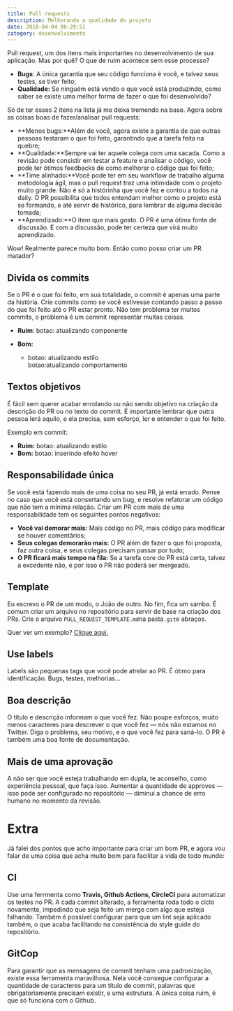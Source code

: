 ```yaml
---
title: Pull requests
description: Melhorando a qualidade do projeto
date: 2018-04-04 06:29:51
category: desenvolvimento
---
```

Pull request, um dos itens mais importantes no desenvolvimento de sua aplicação. Mas por quê? O que de ruim acontece sem esse processo?

* **Bugs**: A única garantia que seu código funciona é você, e talvez seus testes, se tiver feito;
* **Qualidade:** Se ninguém está vendo o que você está produzindo, como saber se existe uma melhor forma de fazer o que foi desenvolvido?

Só de ter esses 2 itens na lista já me deixa tremendo na base. Agora sobre as coisas boas de fazer/analisar pull requests:

* **Menos bugs:**Além de você, agora existe a garantia de que outras pessoas testaram o que foi feito, garantindo que a tarefa feita na quebre;
* **Qualidade:**Sempre vai ter aquele colega com uma sacada. Como a revisão pode consistir em testar a feature e analisar o código, você pode ter ótimos feedbacks de como melhorar o código que foi feito;
* **Time alinhado:**Você pode ter em seu workflow de trabalho alguma metodologia ágil, mas o pull request traz uma intimidade com o projeto muito grande. Não é só a histórinha que você fez e contou a todos na daily. O PR possibilita que todos entendam melhor como o projeto está se formando, e até servir de histórico, para lembrar de alguma decisão tomada;
* **Aprendizado:**O item que mais gosto. O PR é uma ótima fonte de discussão. E com a discussão, pode ter certeza que virá muito aprendizado.

Wow! Realmente parece muito bom. Então como posso criar um PR matador?

## Divida os commits

Se o PR é o que foi feito, em sua totalidade, o commit é apenas uma parte da história. Crie commits como se você estivesse contando passo a passo do que foi feito até o PR estar pronto. Não tem problema ter muitos commits, o problema é um commit representar muitas coisas.

* **Ruim**: botao: atualizando componente
* **Bom:**

  * botao: atualizando estilo\
    botao:atualizando comportamento

## **Textos objetivos**

É fácil sem querer acabar enrolando ou não sendo objetivo na criação da descrição do PR ou no texto do commit. É importante lembrar que outra pessoa lerá aquilo, e ela precisa, sem esforço, ler e entender o que foi feito.

Exemplo em commit:

* **Ruim:** botao: atualizando estilo
* **Bom:** botao: inserindo efeito hover

## Responsabilidade única

Se você está fazendo mais de uma coisa no seu PR, já está errado. Pense no caso que você está consertando um bug, e resolve refatorar um código que não tem a mínima relação. Criar um PR com mais de uma responsabilidade tem os seguintes pontos negativos:

* **Você vai demorar mais:** Mais código no PR, mais código para modificar se houver comentários;
* **Seus colegas demorarão mais:** O PR além de fazer o que foi proposta, faz outra coisa, e seus colegas precisam passar por tudo;
* **O PR ficará mais tempo na fila:** Se a tarefa core do PR está certa, talvez a excedente não, e por isso o PR não poderá ser mergeado.

## Template

Eu escrevo o PR de um modo, o João de outro. No fim, fica um samba. É comum criar um arquivo no repositório para servir de base na criação dos PRs. Crie o arquivo `PULL_REQUEST_TEMPLATE.md`na pasta`.git`e abraços.

Quer ver um exemplo? [Clique aqui.](https://github.com/pagarme/artis/blob/master/.github/PULL_REQUEST_TEMPLATE.md)

## Use labels

Labels são pequenas tags que você pode atrelar ao PR. É ótimo para identificação. Bugs, testes, melhorias…

## Boa descrição

O título e descrição informam o que você fez. Não poupe esforços, muito menos caracteres para descrever o que você fez — nós não estamos no Twitter. Diga o problema, seu motivo, e o que você fez para saná-lo. O PR é também uma boa fonte de documentação.

## Mais de uma aprovação

A não ser que você esteja trabalhando em dupla, te aconselho, como experiência pessoal, que faça isso. Aumentar a quantidade de approves — isso pode ser configurado no repositório — diminui a chance de erro humano no momento da revisão.

# Extra

Já falei dos pontos que acho importante para criar um bom PR, e agora vou falar de uma coisa que acha muito bom para facilitar a vida de todo mundo:

## CI

Use uma ferrmenta como **Travis, Github Actions, CircleCI** para automatizar os testes no PR. A cada commit alterado, a ferramenta roda todo o ciclo novamente, impedindo que seja feito um merge com algo que esteja falhando. Também é possível configurar para que um lint seja aplicado também, o que acaba facilitando na consistência do style guide do repositório.

## GitCop

Para garantir que as mensagens de commit tenham uma padronização, existe essa ferramenta maravilhosa. Nela você consegue configurar a quantidade de caracteres para um título de commit, palavras que obrigatoriamente precisam existir, e uma estrutura. A única coisa ruim, é que só funciona com o Github.